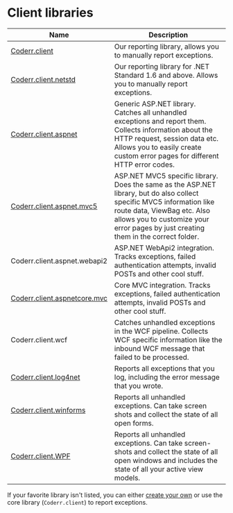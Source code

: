 Client libraries
==================

Name | Description
--- | -----
[Coderr.client](libraries/core/index.md) | Our reporting library, allows you to manually report exceptions.
[Coderr.client.netstd](libraries/netstd/index.md) | Our reporting library for .NET Standard 1.6 and above. Allows you to manually report exceptions.
[Coderr.client.aspnet](libraries/aspnet/index.md) | Generic ASP.NET library. Catches all unhandled exceptions and report them. Collects information about the HTTP request, session data etc. Allows you to easily create custom error pages for different HTTP error codes.
[Coderr.client.aspnet.mvc5](libraries/aspnet-mvc5/index.md) | ASP.NET MVC5 specific library. Does the same as the ASP.NET library, but do also collect specific MVC5 information like route data, ViewBag etc. Also allows you to customize your error pages by just creating them in the correct folder.
Coderr.client.aspnet.webapi2 | ASP.NET WebApi2 integration. Tracks exceptions, failed authentication attempts, invalid POSTs and other cool stuff.
[Coderr.client.aspnetcore.mvc](libraries/aspnetcore-mvc/) | Core MVC integration. Tracks exceptions, failed authentication attempts, invalid POSTs and other cool stuff.
Coderr.client.wcf | Catches unhandled exceptions in the WCF pipeline. Collects WCF specific information like the inbound WCF message that failed to be processed.
[Coderr.client.log4net](libraries/log4net/index.md) | Reports all exceptions that you log, including the error message that you wrote.
[Coderr.client.winforms](libraries/winforms/index.md) | Reports all unhandled exceptions. Can take screen shots and collect the state of all open forms.
[Coderr.client.WPF](libraries/wpf/index.md) | Reports all unhandled exceptions. Can take screen-shots and collect the state of all open windows and includes the state of all your active view models.

If your favorite library isn't listed, you can either [create your own](../extending/) or use the core library (`Coderr.client`) to report exceptions.